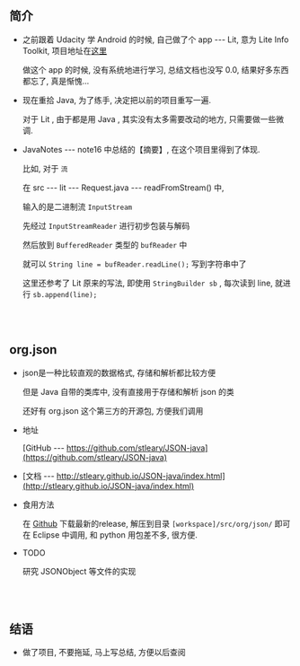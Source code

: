 ##	简介

*	之前跟着 Udacity 学 Android 的时候, 自己做了个 app --- Lit, 意为 Lite Info Toolkit, 项目地址在[这里](https://github.com/jJayyyyyyy/Lit/tree/master/app/src/main/java/io/github/jjayyyyyyy/lit)

	做这个 app 的时候, 没有系统地进行学习, 总结文档也没写 0.0, 结果好多东西都忘了, 真是惭愧... 

*	现在重拾 Java, 为了练手, 决定把以前的项目重写一遍.

	对于 Lit , 由于都是用 Java , 其实没有太多需要改动的地方, 只需要做一些微调.

*	JavaNotes --- note16 中总结的【摘要】, 在这个项目里得到了体现.

	比如, 对于 `流`

	在 src --- lit --- Request.java --- readFromStream() 中, 

	输入的是二进制流 `InputStream`

	先经过 `InputStreamReader` 进行初步包装与解码

	然后放到 `BufferedReader` 类型的 `bufReader` 中

	就可以 `String line = bufReader.readLine();` 写到字符串中了

	这里还参考了 Lit 原来的写法, 即使用 `StringBuilder sb` , 每次读到 line, 就进行 `sb.append(line);`

<br><br>

##	org.json

*	json是一种比较直观的数据格式, 存储和解析都比较方便

	但是 Java 自带的类库中, 没有直接用于存储和解析 json 的类

	还好有 org.json 这个第三方的开源包, 方便我们调用

*	地址	

	[GitHub --- https://github.com/stleary/JSON-java](https://github.com/stleary/JSON-java)

*	[文档 --- http://stleary.github.io/JSON-java/index.html](http://stleary.github.io/JSON-java/index.html)

*	食用方法

	在 [Github](https://github.com/stleary/JSON-java/releases) 下载最新的release, 解压到目录 `[workspace]/src/org/json/` 即可在 Eclipse 中调用, 和 python 用包差不多, 很方便.

*	TODO
	
	研究 JSONObject 等文件的实现

<br><br>

##	结语

*	做了项目, 不要拖延, 马上写总结, 方便以后查阅
